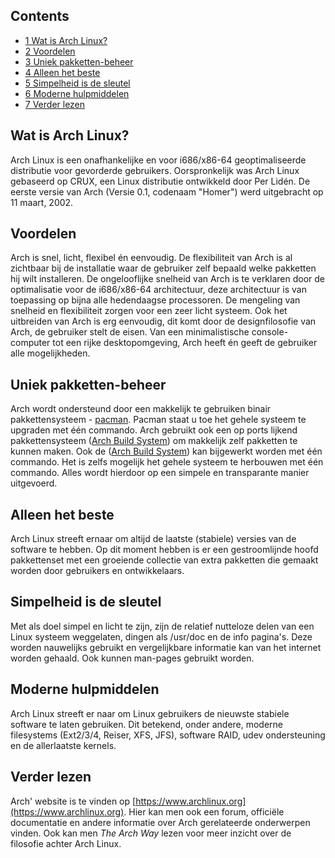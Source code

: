 ## Contents

*   [1 Wat is Arch Linux?](#Wat_is_Arch_Linux?)
*   [2 Voordelen](#Voordelen)
*   [3 Uniek pakketten-beheer](#Uniek_pakketten-beheer)
*   [4 Alleen het beste](#Alleen_het_beste)
*   [5 Simpelheid is de sleutel](#Simpelheid_is_de_sleutel)
*   [6 Moderne hulpmiddelen](#Moderne_hulpmiddelen)
*   [7 Verder lezen](#Verder_lezen)

## Wat is Arch Linux?

Arch Linux is een onafhankelijke en voor i686/x86-64 geoptimaliseerde distributie voor gevorderde gebruikers. Oorspronkelijk was Arch Linux gebaseerd op CRUX, een Linux distributie ontwikkeld door Per Lidén. De eerste versie van Arch (Versie 0.1, codenaam "Homer") werd uitgebracht op 11 maart, 2002.

## Voordelen

Arch is snel, licht, flexibel én eenvoudig. De flexibiliteit van Arch is al zichtbaar bij de installatie waar de gebruiker zelf bepaald welke pakketten hij wilt installeren. De ongelooflijke snelheid van Arch is te verklaren door de optimalisatie voor de i686/x86-64 architectuur, deze architectuur is van toepassing op bijna alle hedendaagse processoren. De mengeling van snelheid en flexibiliteit zorgen voor een zeer licht systeem. Ook het uitbreiden van Arch is erg eenvoudig, dit komt door de designfilosofie van Arch, de gebruiker stelt de eisen. Van een minimalistische console-computer tot een rijke desktopomgeving, Arch heeft én geeft de gebruiker alle mogelijkheden.

## Uniek pakketten-beheer

Arch wordt ondersteund door een makkelijk te gebruiken binair pakkettensysteem - [pacman](/index.php/Pacman "Pacman"). Pacman staat u toe het gehele systeem te upgraden met één commando. Arch gebruikt ook een op ports lijkend pakkettensysteem ([Arch Build System](/index.php/Arch_Build_System "Arch Build System")) om makkelijk zelf pakketten te kunnen maken. Ook de ([Arch Build System](/index.php/Arch_Build_System "Arch Build System")) kan bijgewerkt worden met één commando. Het is zelfs mogelijk het gehele systeem te herbouwen met één commando. Alles wordt hierdoor op een simpele en transparante manier uitgevoerd.

## Alleen het beste

Arch Linux streeft ernaar om altijd de laatste (stabiele) versies van de software te hebben. Op dit moment hebben is er een gestroomlijnde hoofd pakkettenset met een groeiende collectie van extra pakketten die gemaakt worden door gebruikers en ontwikkelaars.

## Simpelheid is de sleutel

Met als doel simpel en licht te zijn, zijn de relatief nutteloze delen van een Linux systeem weggelaten, dingen als /usr/doc en de info pagina's. Deze worden nauwelijks gebruikt en vergelijkbare informatie kan van het internet worden gehaald. Ook kunnen man-pages gebruikt worden.

## Moderne hulpmiddelen

Arch Linux streeft er naar om Linux gebruikers de nieuwste stabiele software te laten gebruiken. Dit betekend, onder andere, moderne filesystems (Ext2/3/4, Reiser, XFS, JFS), software RAID, udev ondersteuning en de allerlaatste kernels.

## Verder lezen

Arch' website is te vinden op [https://www.archlinux.org](https://www.archlinux.org). Hier kan men ook een forum, officiële documentatie en andere informatie over Arch gerelateerde onderwerpen vinden. Ook kan men *The Arch Way* lezen voor meer inzicht over de filosofie achter Arch Linux.
